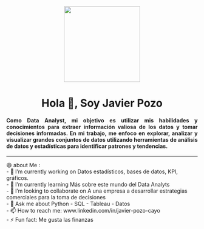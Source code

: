 <div id="header" align="center"> 
   <img src="https://media.giphy.com/media/SvckSy7fFviqrq8ClF/giphy.gif" width="200" />
   <h1 align="center">Hola 👋, Soy Javier Pozo</h1>
   <h4 align="justify">Como Data Analyst, mi objetivo es utilizar mis habilidades y conocimientos para extraer información valiosa de los datos y tomar decisiones
     informadas. En mi trabajo, me enfoco en explorar, analizar y visualizar grandes conjuntos de datos utilizando herramientas de análisis de datos y estadísticas    
     para identificar patrones y tendencias.</h4>

---
   
<div align="left">        
😄 about Me :
<div align"left">   
 - 🔭 I’m currently working on Datos estadísticos, bases de datos, KPI, gráficos.
<div align"left">    
 - 🌱 I’m currently learning Más sobre este mundo del Data Analyts
<div align"left"> 
 - 👯 I’m looking to collaborate on A una empresa a desarrollar estrategias comerciales para la toma de decisiones
<div align"left">
 - 💬 Ask me about Python - SQL - Tableau - Datos
<div align"left"> 
 - 📫 How to reach me: www.linkedin.com/in/javier-pozo-cayo
<div align"left"> 
 - ⚡ Fun fact: Me gusta las finanzas
